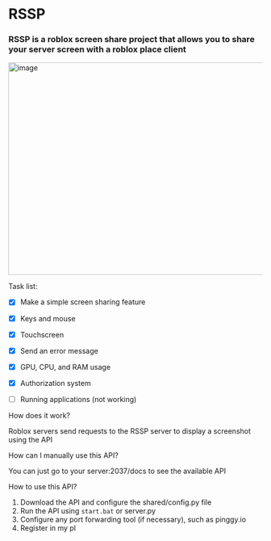 # RSSP

### RSSP is a roblox screen share project that allows you to share your server screen with a roblox place client
 
 
<img width="886" height="421" alt="image" src="https://github.com/user-attachments/assets/c7e7d585-c7d1-4ed9-8e86-37ed04b6150d" />

Task list:
- [x] Make a simple screen sharing feature
- [x] Keys and mouse
- [x] Touchscreen
- [x] Send an error message
- [x] GPU, CPU, and RAM usage
- [x] Authorization system
- [ ] Running applications (not working)


How does it work?

Roblox servers send requests to the RSSP server to display a screenshot using the API

How can I manually use this API?

You can just go to your server:2037/docs to see the available API

How to use this API?

1) Download the API
and configure the shared/config.py file
2) Run the API using `start.bat` or server.py
3) Configure any port forwarding tool (if necessary), such as pinggy.io
4) Register in my pl
